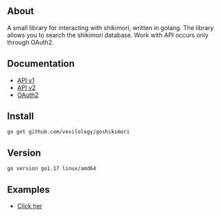 ## About
A small library for interacting with shikimori, written in golang.
The library allows you to search the shikimori database.
Work with API occurs only through OAuth2.

## Documentation
* [API v1](https://shikimori.one/api/doc/1.0)
* [API v2](https://shikimori.one/api/doc/2.0)
* [OAuth2](https://shikimori.one/oauth)

## Install
```
go get github.com/vexilology/goshikimori
```

## Version
```
go version go1.17 linux/amd64
```

## Examples
* [Click her](https://github.com/vexilology/goshikimori/tree/main/example)
